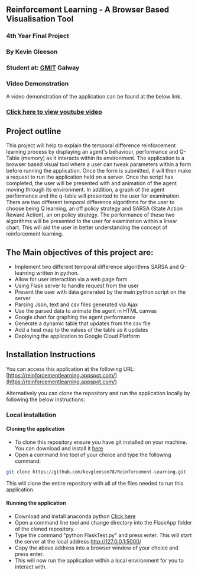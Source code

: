 ## Reinforcement Learning - A Browser Based Visualisation Tool
### 4th Year Final Project
### By Kevin Gleeson
### Student at: [GMIT](www.gmit.ie) Galway
### Video Demonstration
A video demonstration of the application can be found at the below link.</br>
### [Click here to view youtube video](https://youtu.be/j7Teclzo3lY)
## Project outline 
This project will help to explain the temporal difference reinforcement learning process by displaying an agent's behaviour, performance and Q-Table (memory) as it interacts within its environment. The application is a browser based visual tool where a user can tweak parameters within a form before running the application. Once the form is submitted, it will then make a request to run the application held on a server. Once the script has completed, the user will be presented with and animation of the agent moving through its environment. In addition, a graph of the agent performance and the q-table will presented to the user for examination. There are two different temporal difference algorithms for the user to choose being Q learning, an off policy strategy and SARSA (State Action Reward Action), an on policy strategy. The performance of these two algorithms will be presented to the user for examination within a linear chart.
This will aid the user in better understanding the concept of reinforcement learning.
## The Main objectives of this project are:
* Implement two different temporal difference algorithms SARSA and Q-learning written in python.
* Allow for user interaction via a web page form
* Using Flask server to handle request from the user
* Present the user with data generated by the main python script on the server 
* Parsing Json, text and csv files generated via Ajax
* Use the parsed data to animate the agent in HTML canvas
* Google chart for graphing the agent performance
* Generate a dynamic table that updates from the csv file
* Add a heat map to the values of the table as it updates
* Deploying the application to Google Cloud Platform

## Installation Instructions
You can access this application at the following URL: 
[https://reinforcementlearning.appspot.com/](https://reinforcementlearning.appspot.com/)

Alternatively you can clone the repository and run the application locally by following the below instructions:
### Local installation
#### Cloning the application
* To clone this repository ensure you have git installed on your machine. You can download and install it [here](https://git-scm.com/book/en/v2/Getting-Started-Installing-Git)
* Open a command line tool of your choice and type the following command:
```bash
git clone https://github.com/kevgleeson78/Reinforcement-Learning.git
```
This will clone the entire repository with all of the files needed to run this application.
#### Running the application
*	Download and install anaconda python [Click here](https://www.anaconda.com/distribution/)
* Open a command line tool and change directory into the FlaskApp folder of the cloned repository.
* Type the command "python FlaskTest.py" and press enter. This will start the server at the local address http://127.0.0.1:5000/
* Copy the above address into a browser window of your choice and press enter. 
* This will now run the application within a local environment for you to interact with.
